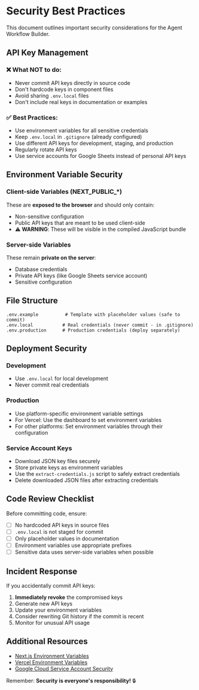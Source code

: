 # Security Best Practices

This document outlines important security considerations for the Agent Workflow Builder.

## API Key Management

### ❌ What NOT to do:
- Never commit API keys directly in source code
- Don't hardcode keys in component files
- Avoid sharing `.env.local` files
- Don't include real keys in documentation or examples

### ✅ Best Practices:
- Use environment variables for all sensitive credentials
- Keep `.env.local` in `.gitignore` (already configured)
- Use different API keys for development, staging, and production
- Regularly rotate API keys
- Use service accounts for Google Sheets instead of personal API keys

## Environment Variable Security

### Client-side Variables (NEXT_PUBLIC_*)
These are **exposed to the browser** and should only contain:
- Non-sensitive configuration
- Public API keys that are meant to be used client-side
- ⚠️ **WARNING**: These will be visible in the compiled JavaScript bundle

### Server-side Variables
These remain **private on the server**:
- Database credentials
- Private API keys (like Google Sheets service account)
- Sensitive configuration

## File Structure

```
.env.example          # Template with placeholder values (safe to commit)
.env.local           # Real credentials (never commit - in .gitignore)
.env.production      # Production credentials (deploy separately)
```

## Deployment Security

### Development
- Use `.env.local` for local development
- Never commit real credentials

### Production
- Use platform-specific environment variable settings
- For Vercel: Use the dashboard to set environment variables
- For other platforms: Set environment variables through their configuration

### Service Account Keys
- Download JSON key files securely
- Store private keys as environment variables
- Use the `extract-credentials.js` script to safely extract credentials
- Delete downloaded JSON files after extracting credentials

## Code Review Checklist

Before committing code, ensure:
- [ ] No hardcoded API keys in source files
- [ ] `.env.local` is not staged for commit
- [ ] Only placeholder values in documentation
- [ ] Environment variables use appropriate prefixes
- [ ] Sensitive data uses server-side variables when possible

## Incident Response

If you accidentally commit API keys:
1. **Immediately revoke** the compromised keys
2. Generate new API keys
3. Update your environment variables
4. Consider rewriting Git history if the commit is recent
5. Monitor for unusual API usage

## Additional Resources

- [Next.js Environment Variables](https://nextjs.org/docs/app/building-your-application/configuring/environment-variables)
- [Vercel Environment Variables](https://vercel.com/docs/projects/environment-variables)
- [Google Cloud Service Account Security](https://cloud.google.com/iam/docs/best-practices-for-managing-service-account-keys)

Remember: **Security is everyone's responsibility!** 🔒